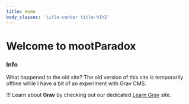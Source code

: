 ```yaml
---
title: Home
body_classes: 'title-center title-h1h2'
---
```


# Welcome to mootParadox

### Info

What happened to the old site? The old version of this site is temporarily offline while I have a bit of an experiment with Grav CMS.

!!! Learn about **Grav** by checking out our dedicated [Learn Grav](http://learn.getgrav.org) site.